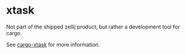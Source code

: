 # xtask

Not part of the shipped zellij product, but rather a development tool for cargo.

See [cargo-xtask](https://github.com/matklad/cargo-xtask) for more information.
